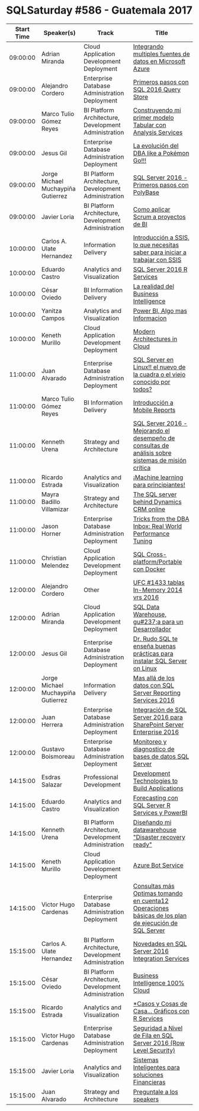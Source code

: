 # SQLSaturday #586 - Guatemala 2017
Start Time|Speaker(s)|Track|Title
---|---|---|---
09:00:00|Adrian Miranda|Cloud Application Development  Deployment|[Integrando multiples fuentes de datos en Microsoft Azure](57050.md)
09:00:00|Alejandro Cordero|Enterprise Database Administration  Deployment|[Primeros pasos con SQL 2016 Query Store](57089.md)
09:00:00|Marco Tulio Gómez Reyes|BI Platform Architecture, Development  Administration|[Construyendo mi primer modelo Tabular con Analysis Services](57583.md)
09:00:00|Jesus Gil|Enterprise Database Administration  Deployment|[La evolución del DBA like a Pokémon Go!!!](57786.md)
09:00:00|Jorge Michael Muchaypiña Gutierrez|BI Platform Architecture, Development  Administration|[SQL Server 2016 - Primeros pasos con PolyBase](57840.md)
09:00:00|Javier Loria|BI Platform Architecture, Development  Administration|[Como aplicar Scrum a proyectos de BI](59917.md)
10:00:00|Carlos A. Ulate Hernandez|Information Delivery|[Introducción a SSIS, lo que necesitas saber para iniciar a trabajar con SSIS](56849.md)
10:00:00|Eduardo Castro|Analytics and Visualization|[SQL Server 2016 R Services](57094.md)
10:00:00|César Oviedo|BI Information Delivery|[La realidad del Business Intelligence](57707.md)
10:00:00|Yanitza Campos|Analytics and Visualization|[Power BI, Algo mas Informacion](57742.md)
10:00:00|Keneth Murillo|Cloud Application Development  Deployment|[Modern Architectures in Cloud](58247.md)
11:00:00|Juan Alvarado|Enterprise Database Administration  Deployment|[SQL Server en Linux!! el nuevo de la cuadra o el viejo conocido por todos?](57166.md)
11:00:00|Marco Tulio Gómez Reyes|BI Information Delivery|[Introducción a Mobile Reports](57582.md)
11:00:00|Kenneth Urena|Strategy and Architecture|[SQL Server 2016 - Mejorando el desempeño de consultas de análisis sobre sistemas de misión crítica](57640.md)
11:00:00|Ricardo Estrada|Analytics and Visualization|[¡Machine learning para principiantes!](57997.md)
11:00:00|Mayra Badillo Villamizar|Strategy and Architecture|[The SQL server behind Dynamics CRM online](59296.md)
11:00:00|Jason Horner|Enterprise Database Administration  Deployment|[Tricks from the DBA Inbox: Real World Performance Tuning](61513.md)
11:00:00|Christian Melendez|Cloud Application Development  Deployment|[SQL Cross-platform/Portable con Docker](62442.md)
12:00:00|Alejandro Cordero|Other|[UFC #1433 tablas In-Memory 2014 vrs 2016](54859.md)
12:00:00|Adrian Miranda|Cloud Application Development  Deployment|[SQL Data Warehouse, gu#237;a para un Desarrollador](57051.md)
12:00:00|Jesus Gil|Enterprise Database Administration  Deployment|[Dr. Rudo SQL te enseña buenas prácticas para instalar SQL Server on Linux](57788.md)
12:00:00|Jorge Michael Muchaypiña Gutierrez|Information Delivery|[Mas allá de los datos con SQL Server Reporting Services 2016](57861.md)
12:00:00|Juan Herrera|Enterprise Database Administration  Deployment|[Integración de SQL Server 2016 para  SharePoint Server Enterprise 2016](57899.md)
12:00:00|Gustavo Boismoreau|Enterprise Database Administration  Deployment|[Monitoreo y diagnostico de bases de datos SQL Server](59531.md)
14:15:00|Esdras Salazar|Professional Development|[Development Technologies to Build Applications](54796.md)
14:15:00|Eduardo Castro|Analytics and Visualization|[Forecasting con SQL Server R Services y PowerBI](57104.md)
14:15:00|Kenneth Urena|BI Platform Architecture, Development  Administration|[Diseñando mi datawarehouse "Disaster recovery ready"](57643.md)
14:15:00|Keneth Murillo|Cloud Application Development  Deployment|[Azure Bot Service](58249.md)
14:15:00|Victor Hugo Cardenas|Enterprise Database Administration  Deployment|[Consultas más Optimas tomando en cuenta12 Operaciones básicas de los plan de ejecución de SQL Server](59476.md)
15:15:00|Carlos A. Ulate Hernandez|BI Platform Architecture, Development  Administration|[Novedades en SQL Server 2016 Integration Services](56852.md)
15:15:00|César Oviedo|BI Platform Architecture, Development  Administration|[Business Intelligence 100% Cloud](57706.md)
15:15:00|Ricardo Estrada|Analytics and Visualization|[*Casos y Cosas de Casa... Gráficos con R Services](57845.md)
15:15:00|Victor Hugo Cardenas|Enterprise Database Administration  Deployment|[Seguridad a Nivel de Fila en SQL Server 2016 (Row Level Security)](59475.md)
15:15:00|Javier Loria|Analytics and Visualization|[Sistemas Inteligentes para soluciones Financieras](59918.md)
15:15:00|Juan Alvarado|Strategy and Architecture|[Preguntale a los speakers](62441.md)
